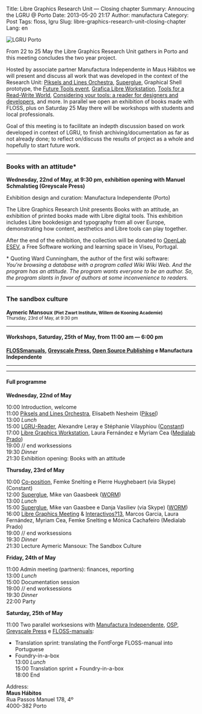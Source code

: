 Title: Libre Graphics Research Unit — Closing chapter
Summary: Annoucing the LGRU @ Porto
Date: 2013-05-20 21:17
Author: manufactura
Category: Post
Tags: floss, lgru
Slug: libre-graphics-research-unit-closing-chapter
Lang: en

![LGRU Porto]({filename}/media/lgru-porto_11.jpg "LGRU Porto")

From 22 to 25 May the Libre Graphics Research Unit gathers in Porto and
this meeting concludes the two year project.

Hosted by associate partner Manufactura Independente in Maus Hábitos we
will present and discuss all work that was developed in the context of
the Research Unit: [Piksels and Lines
Orchestra](http://lgru.net/archives/5359),
[Superglue](http://lgru.net/archives/5392), Graphical Shell prototype,
the [Future Tools event](http://medialab-prado.es/article/lgm_2013),
[Grafica Libre Workstation](http://lgru.net/archives/5328), [Tools for a
Read-Write
World](http://medialab-prado.es/article/muestra_interactivos13),
[Considering your tools: a reader for designers and
developers](http://lgru.net/archives/5349), and more. In parallel we
open an exhibition of books made with FLOSS, plus on Saturday 25 May
there will be workshops with students and local professionals.

Goal of this meeting is to facilitate an indepth discussion based on
work developed in context of LGRU, to finish archiving/documentation as
far as not already done; to reflect on/discuss the results of project as
a whole and hopefully to start future work.

* * * * *

### Books with an attitude\*

**Wednesday, 22nd of May, at 9:30 pm, exhibition opening with Manuel
Schmalstieg (Greyscale Press)**

Exhibition design and curation: Manufactura Independente (Porto)

The Libre Graphics Research Unit presents Books with an attitude, an
exhibition of printed books made with Libre digital tools. This
exhibition includes Libre bookdesign and typography from all over
Europe, demonstrating how content, aesthetics and Libre tools can play
together.

After the end of the exhibition, the collection will be donated to
[OpenLab ESEV](http://openlab.esev.ipv.pt/), a Free Software working and
learning space in Viseu, Portugal.

\* Quoting Ward Cunningham, the author of the first wiki software:  
*You're browsing a database with a program called Wiki Wiki Web. And
the program has an attitude. The program wants everyone to be an author.
So, the program slants in favor of authors at some inconvenience to
readers.*

* * * * *

### The sandbox culture

**Aymeric Mansoux <small>(Piet Zwart Institute, Willem de Kooning
Academie)</small>**  
<small>Thursday, 23rd of May, at 9:30 pm</small>

* * * * *

#### Workshops, Saturday, 25th of May, from 11:00 am — 6:00 pm

**[FLOSSmanuals](http://flossmanuals.net "FLOSSmanuals"), [Greyscale
Press](http://greyscalepress.com "Greyscale Press"), [Open Source
Publishing](http://ospublish.constantvzw.org "Open Source Publishing") e
Manufactura Independente**

* * * * *

* * * * *

#### Full programme

**Wednesday, 22nd of May**

10:00 Introduction, welcome  
11:00 [Piksels and Lines Orchestra](http://lgru.net/archives/5359),
Elisabeth Nesheim ([Piksel](http://www.piksel.no))  
13:00 *Lunch*  
15:00 [LGRU-Reader](http://lgru.net/archives/5349), Alexandre Leray e
Stéphanie Vilayphiou ([Constant](http://www.constantvzw.org))  
17:00 [Libre Graphics Workstation](http://lgru.net/archives/5328),
Laura Fernández e Myriam Cea ([Medialab
Prado](http://medialab-prado.es))  
19:00 // end worksessions  
19:30 *Dinner*  
21:30 Exhibition opening: Books with an attitude

**Thursday, 23rd of May**

10:00 [Co-position](http://lgru.net/archives/5220), Femke Snelting e
Pierre Huyghebaert (via Skype) (Constant)  
12:00 [Superglue](http://lgru.net/archives/5392), Mike van Gaasbeek
([WORM](http://www.worm.org))  
13:00 *Lunch*  
15:00 [Superglue](http://lgru.net/archives/5392), Mike van Gaasbee e
Danja Vasiliev (via Skype) ([WORM](http://www.worm.org))  
16:00 [Libre Graphics
Meeting](http://medialab-prado.es/article/lgm_2013) &
[Interactivos?13](http://medialab-prado.es/article/muestra_interactivos13),
Marcos Garcia, Laura Fernández, Myriam Cea, Femke Snelting e Mónica
Cachafeiro (Medialab Prado)  
19:00 // end worksessions  
19:30 *Dinner*  
21:30 Lecture Aymeric Mansoux: The Sandbox Culture

**Friday, 24th of May**

11:00 Admin meeting (partners): finances, reporting  
13:00 *Lunch*  
15:00 Documentation session  
19:00 // end worksessions  
19:30 *Dinner*  
22:00 Party

**Saturday, 25th of May**

11:00 Two parallel worksesions with [Manufactura
Independente](http://manufacturaindependente.org),
[OSP](http://osp.constantvzw.org), [Greyscale
Press](http://greyscalepress.com) e
[FLOSS-manuals](http://flossmanuals.net/):  
- Translation sprint: translating the FontForge FLOSS-manual into
Portuguese  
- Foundry-in-a-box  
13:00 *Lunch*  
15:00 Translation sprint + Foundry-in-a-box  
18:00 End

Address:  
**Maus Hábitos**  
Rua Passos Manuel 178, 4º  
4000-382
Porto


